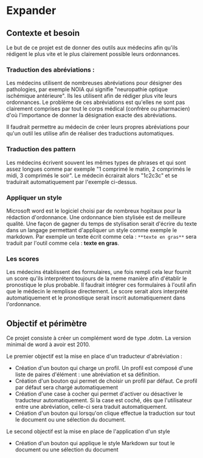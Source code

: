 # Expander

## Contexte et besoin

Le but de ce projet est de donner des outils aux médecins afin qu'ils rédigent le plus vite et le plus clairement possible leurs ordonnances.

### Traduction des abréviations :
Les médecins utilisent de nombreuses abréviations pour désigner des pathologies, par exemple NOIA qui signifie "neuropathie optique ischémique antérieure".
Ils les utilisent afin de rédiger plus vite leurs ordonnances.
Le problème de ces abréviations est qu'elles ne sont pas clairement comprises par tout le corps médical (confrère ou pharmacien) d'où l'importance de donner la désignation exacte des abréviations.

Il faudrait permettre au médecin de créer leurs propres abréviations pour qu'un outil les utilise afin de réaliser des traductions automatiques.

### Traduction des pattern

Les médecins écrivent souvent les mêmes types de phrases et qui sont assez longues comme par exemple "1 comprimé le matin, 2 comprimés le midi, 3 comprimés le soir".
Le médecin écrairait alors "1c2c3c" et se traduirait automatiquement par l'exemple ci-dessus.

### Appliquer un style

Microsoft word est le logiciel choisi par de nombreux hopitaux pour la rédaction d'ordonnance.
Une ordonnance bien stylisée est de meilleure qualité.
Une façon de gagner du temps de stylisation serait d'écrire du texte dans un langage permettant d'appliquer un style comme exemple le markdown.
Par exemple un texte écrit comme cela : ``**texte en gras**`` sera traduit par l'outil comme cela : **texte en gras**.

### Les scores

Les médecins établissent des formulaires, une fois rempli cela leur fournit un score qu'ils interprétent toujours de la meme manière afin d'établir le pronostique le plus probable.
Il faudrait intégrer ces formulaires à l'outil afin que le médecin le remplisse directement.
Le score serait alors interprété automatiquement et le pronostique serait inscrit automatiquement dans l'ordonnance.

## Objectif et périmètre
 
Ce projet consiste à créer un complément word de type .dotm.
La version minimal de word à avoir est 2010.

Le premier objectif est la mise en place d'un traducteur d'abréviation :

* Création d'un bouton qui charge un profil. Un profil est composé d'une liste de paires d'élément : une abréviation et sa définition.
* Création d'un bouton qui permet de choisir un profil par défaut. Ce profil par défaut sera chargé automatiquement
* Création d'une case à cocher qui permet d'activer ou désactiver le traducteur automatiquement. Si la case est coché, dès que l'utilisateur entre une abréviation, celle-ci sera traduit automatiquement.
* Création d'un bouton qui lorsqu'on clique effectue la traduction sur tout le document ou une sélection du document.

Le second objectif est la mise en place de l'application d'un style

* Création d'un bouton qui applique le style Markdown sur tout le document ou une sélection du document
